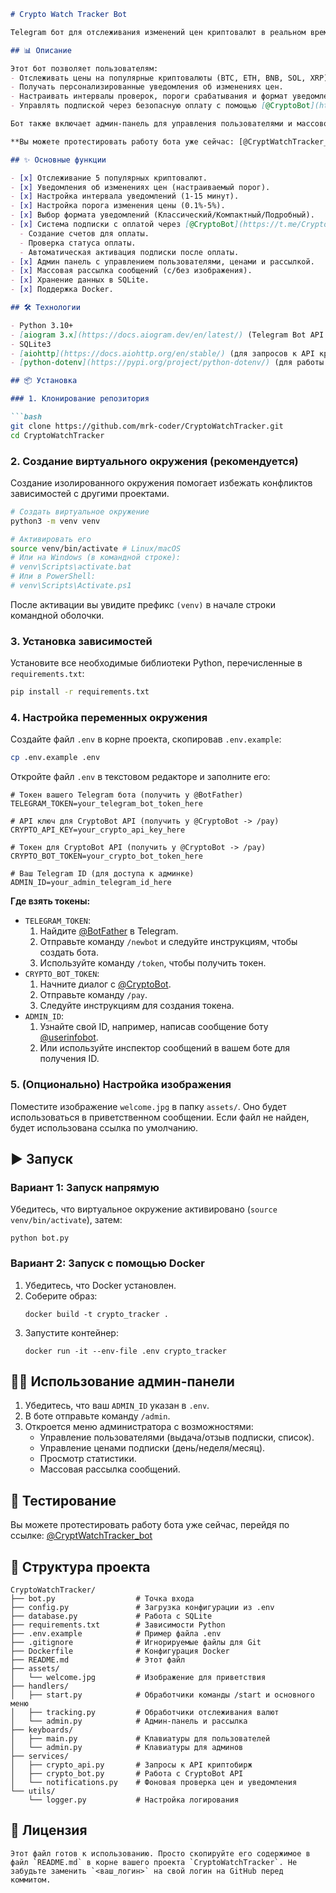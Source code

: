 ```markdown
# Crypto Watch Tracker Bot

Telegram бот для отслеживания изменений цен криптовалют в реальном времени с уведомлениями и системой подписки.

## 📊 Описание

Этот бот позволяет пользователям:
- Отслеживать цены на популярные криптовалюты (BTC, ETH, BNB, SOL, XRP).
- Получать персонализированные уведомления об изменениях цен.
- Настраивать интервалы проверок, пороги срабатывания и формат уведомлений.
- Управлять подпиской через безопасную оплату с помощью [@CryptoBot](https://t.me/CryptoBot).

Бот также включает админ-панель для управления пользователями и массовой рассылки.

**Вы можете протестировать работу бота уже сейчас: [@CryptWatchTracker_bot](https://t.me/CryptWatchTracker_bot)**

## ✨ Основные функции

- [x] Отслеживание 5 популярных криптовалют.
- [x] Уведомления об изменениях цен (настраиваемый порог).
- [x] Настройка интервала уведомлений (1-15 минут).
- [x] Настройка порога изменения цены (0.1%-5%).
- [x] Выбор формата уведомлений (Классический/Компактный/Подробный).
- [x] Система подписки с оплатой через [@CryptoBot](https://t.me/CryptoBot) (день/неделя/месяц).
  - Создание счетов для оплаты.
  - Проверка статуса оплаты.
  - Автоматическая активация подписки после оплаты.
- [x] Админ панель с управлением пользователями, ценами и рассылкой.
- [x] Массовая рассылка сообщений (с/без изображения).
- [x] Хранение данных в SQLite.
- [x] Поддержка Docker.

## 🛠 Технологии

- Python 3.10+
- [aiogram 3.x](https://docs.aiogram.dev/en/latest/) (Telegram Bot API Framework)
- SQLite3
- [aiohttp](https://docs.aiohttp.org/en/stable/) (для запросов к API криптобирж и CryptoBot)
- [python-dotenv](https://pypi.org/project/python-dotenv/) (для работы с `.env`)

## 📦 Установка

### 1. Клонирование репозитория

```bash
git clone https://github.com/mrk-coder/CryptoWatchTracker.git
cd CryptoWatchTracker
```

### 2. Создание виртуального окружения (рекомендуется)

Создание изолированного окружения помогает избежать конфликтов зависимостей с другими проектами.

```bash
# Создать виртуальное окружение
python3 -m venv venv

# Активировать его
source venv/bin/activate # Linux/macOS
# Или на Windows (в командной строке):
# venv\Scripts\activate.bat
# Или в PowerShell:
# venv\Scripts\Activate.ps1
```

После активации вы увидите префикс `(venv)` в начале строки командной оболочки.

### 3. Установка зависимостей

Установите все необходимые библиотеки Python, перечисленные в `requirements.txt`:

```bash
pip install -r requirements.txt
```

### 4. Настройка переменных окружения

Создайте файл `.env` в корне проекта, скопировав `.env.example`:

```bash
cp .env.example .env
```

Откройте файл `.env` в текстовом редакторе и заполните его:

```env
# Токен вашего Telegram бота (получить у @BotFather)
TELEGRAM_TOKEN=your_telegram_bot_token_here

# API ключ для CryptoBot API (получить у @CryptoBot -> /pay)
CRYPTO_API_KEY=your_crypto_api_key_here

# Токен для CryptoBot API (получить у @CryptoBot -> /pay)
CRYPTO_BOT_TOKEN=your_crypto_bot_token_here

# Ваш Telegram ID (для доступа к админке)
ADMIN_ID=your_admin_telegram_id_here
```

**Где взять токены:**
- `TELEGRAM_TOKEN`:
  1.  Найдите [@BotFather](https://t.me/BotFather) в Telegram.
  2.  Отправьте команду `/newbot` и следуйте инструкциям, чтобы создать бота.
  3.  Используйте команду `/token`, чтобы получить токен.
- `CRYPTO_BOT_TOKEN`:
  1.  Начните диалог с [@CryptoBot](https://t.me/CryptoBot).
  2.  Отправьте команду `/pay`.
  3.  Следуйте инструкциям для создания токена.
- `ADMIN_ID`:
  1.  Узнайте свой ID, например, написав сообщение боту [@userinfobot](https://t.me/userinfobot).
  2.  Или используйте инспектор сообщений в вашем боте для получения ID.

### 5. (Опционально) Настройка изображения

Поместите изображение `welcome.jpg` в папку `assets/`. Оно будет использоваться в приветственном сообщении. Если файл не найден, будет использована ссылка по умолчанию.

## ▶️ Запуск

### Вариант 1: Запуск напрямую

Убедитесь, что виртуальное окружение активировано (`source venv/bin/activate`), затем:

```
python bot.py
```

### Вариант 2: Запуск с помощью Docker

1.  Убедитесь, что Docker установлен.
2.  Соберите образ:
    ```
    docker build -t crypto_tracker .
    ```
3.  Запустите контейнер:
    ```
    docker run -it --env-file .env crypto_tracker
    ```

## 🧑‍💼 Использование админ-панели

1.  Убедитесь, что ваш `ADMIN_ID` указан в `.env`.
2.  В боте отправьте команду `/admin`.
3.  Откроется меню администратора с возможностями:
    - Управление пользователями (выдача/отзыв подписки, список).
    - Управление ценами подписки (день/неделя/месяц).
    - Просмотр статистики.
    - Массовая рассылка сообщений.

## 🧪 Тестирование

Вы можете протестировать работу бота уже сейчас, перейдя по ссылке: [@CryptWatchTracker_bot](https://t.me/CryptWatchTracker_bot)

## 📁 Структура проекта

```
CryptoWatchTracker/
├── bot.py                  # Точка входа
├── config.py               # Загрузка конфигурации из .env
├── database.py             # Работа с SQLite
├── requirements.txt        # Зависимости Python
├── .env.example            # Пример файла .env
├── .gitignore              # Игнорируемые файлы для Git
├── Dockerfile              # Конфигурация Docker
├── README.md               # Этот файл
├── assets/
│   └── welcome.jpg         # Изображение для приветствия
├── handlers/
│   ├── start.py            # Обработчики команды /start и основного меню
│   ├── tracking.py         # Обработчики отслеживания валют
│   └── admin.py            # Админ-панель и рассылка
├── keyboards/
│   ├── main.py             # Клавиатуры для пользователей
│   └── admin.py            # Клавиатуры для админов
├── services/
│   ├── crypto_api.py       # Запросы к API криптобирж
│   ├── crypto_bot.py       # Работа с CryptoBot API
│   └── notifications.py    # Фоновая проверка цен и уведомления
└── utils/
    └── logger.py           # Настройка логирования
```

## 📜 Лицензия

```
Этот файл готов к использованию. Просто скопируйте его содержимое в файл `README.md` в корне вашего проекта `CryptoWatchTracker`. Не забудьте заменить `<ваш_логин>` на свой логин на GitHub перед коммитом.
